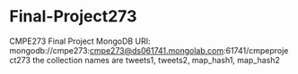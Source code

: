# Final-Project273
CMPE273 Final Project
MongoDB URI:
mongodb://cmpe273:cmpe273@ds061741.mongolab.com:61741/cmpeproject273
the collection names are tweets1, tweets2, map_hash1, map_hash2
